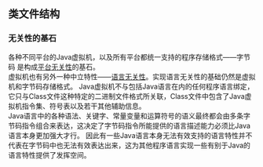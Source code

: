 ## 类文件结构

### 无关性的基石

各种不同平台的Java虚拟机，以及所有平台都统一支持的程序存储格式——字节码 是构成<u>平台无关性</u>的基石。  
虚拟机也有另外一种中立特性——<u>语言无关性</u>。实现语言无关性的基础仍然是虚拟机和字节码存储格式。
Java虚拟机不与包括Java语言在内的任何程序语言绑定，它只与Class文件这种特定的二进制文件格式所关联，Class文件中包含了Java虚拟机指令集、符号表以及若干其他辅助信息。  
Java语言中的各种语法、关键字、常量变量和运算符号的语义最终都会由多条字节码指令组合来表达，这决定了字节码指令所能提供的语言描述能力必须比Java语言本身更加强大才行。
因此有一些Java语言本身无法有效支持的语言特性并不代表在字节码中也无法有效表达出来，这为其他程序语言实现一些有别于Java的语言特性提供了发挥空间。
